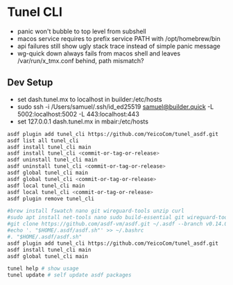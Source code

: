# Tunel CLI

- panic won't bubble to top level from subshell
- macos service requires to prefix service PATH with /opt/homebrew/bin
- api failures still show ugly stack trace instead of simple panic message
- wg-quick down always fails from macos shell and leaves /var/run/x_tmx.conf behind, path mismatch?

## Dev Setup

- set dash.tunel.mx to localhost in builder:/etc/hosts
- sudo ssh -i /Users/samuel/.ssh/id_ed25519 samuel@builder.quick -L 5002:localhost:5002 -L 443:localhost:443
- set 127.0.0.1 dash.tunel.mx in mbair:/etc/hosts

```bash
asdf plugin add tunel_cli https://github.com/YeicoCom/tunel_asdf.git
asdf list all tunel_cli
asdf install tunel_cli main
asdf install tunel_cli <commit-or-tag-or-release>
asdf uninstall tunel_cli main
asdf uninstall tunel_cli <commit-or-tag-or-release>
asdf global tunel_cli main
asdf global tunel_cli <commit-or-tag-or-release>
asdf local tunel_cli main
asdf local tunel_cli <commit-or-tag-or-release>
asdf plugin remove tunel_cli

#brew install fswatch nano git wireguard-tools unzip curl
#sudo apt install net-tools nano sudo build-essential git wireguard-tools unzip curl inotify-tools uuid-runtime
#git clone https://github.com/asdf-vm/asdf.git ~/.asdf --branch v0.14.0
#echo '. "$HOME/.asdf/asdf.sh"' >> ~/.bashrc
#. "$HOME/.asdf/asdf.sh"
asdf plugin add tunel_cli https://github.com/YeicoCom/tunel_asdf.git
asdf install tunel_cli main
asdf global tunel_cli main

tunel help # show usage
tunel update # self update asdf packages
```
